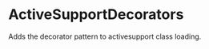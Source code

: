 ActiveSupportDecorators
=======================

Adds the decorator pattern to activesupport class loading.
